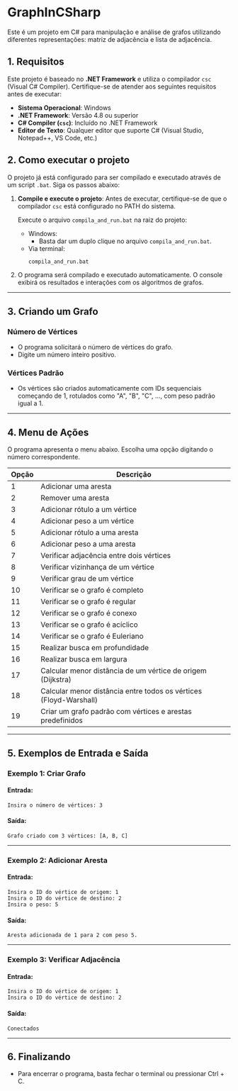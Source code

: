 # **GraphInCSharp**

Este é um projeto em C# para manipulação e análise de grafos utilizando diferentes representações: matriz de adjacência e lista de adjacência.

## 1. Requisitos
Este projeto é baseado no **.NET Framework** e utiliza o compilador `csc` (Visual C# Compiler). Certifique-se de atender aos seguintes requisitos antes de executar:

- **Sistema Operacional**: Windows
- **.NET Framework**: Versão 4.8 ou superior
- **C# Compiler (`csc`)**: Incluído no .NET Framework
- **Editor de Texto**: Qualquer editor que suporte C# (Visual Studio, Notepad++, VS Code, etc.)

## **2. Como executar o projeto**

O projeto já está configurado para ser compilado e executado através de um script `.bat`. Siga os passos abaixo:

1. **Compile e execute o projeto**:
    Antes de executar, certifique-se de que o compilador `csc` está configurado no PATH do sistema.

   Execute o arquivo `compila_and_run.bat` na raiz do projeto:
   - Windows:
     - Basta dar um duplo clique no arquivo `compila_and_run.bat`.
   - Via terminal:
     ```bash
     compila_and_run.bat
     ```

3. O programa será compilado e executado automaticamente. O console exibirá os resultados e interações com os algoritmos de grafos.

---

## 3. Criando um Grafo

### Número de Vértices
- O programa solicitará o número de vértices do grafo.
- Digite um número inteiro positivo.

### Vértices Padrão
- Os vértices são criados automaticamente com IDs sequenciais começando de 1, rotulados como "A", "B", "C", ..., com peso padrão igual a 1.

---

## 4. Menu de Ações
O programa apresenta o menu abaixo. Escolha uma opção digitando o número correspondente.

| Opção | Descrição                                                         |  
|-------|-------------------------------------------------------------------|
| 1     | Adicionar uma aresta                                              |
| 2     | Remover uma aresta                                                |
| 3     | Adicionar rótulo a um vértice                                     |
| 4     | Adicionar peso a um vértice                                       |
| 5     | Adicionar rótulo a uma aresta                                     |
| 6     | Adicionar peso a uma aresta                                       |
| 7     | Verificar adjacência entre dois vértices                          |
| 8     | Verificar vizinhança de um vértice                                |
| 9     | Verificar grau de um vértice                                      |
| 10    | Verificar se o grafo é completo                                   |
| 11    | Verificar se o grafo é regular                                    |
| 12    | Verificar se o grafo é conexo                                     |
| 13    | Verificar se o grafo é acíclico                                   |
| 14    | Verificar se o grafo é Euleriano                                  |
| 15    | Realizar busca em profundidade                                    |
| 16    | Realizar busca em largura                                         |
| 17    | Calcular menor distância de um vértice de origem (Dijkstra)       |
| 18    | Calcular menor distância entre todos os vértices (Floyd-Warshall) |
| 19    | Criar um grafo padrão com vértices e arestas predefinidos         |

---

## 5. Exemplos de Entrada e Saída

### Exemplo 1: Criar Grafo

#### Entrada:
```
Insira o número de vértices: 3
```

#### Saída:
```
Grafo criado com 3 vértices: [A, B, C]
```

---

### Exemplo 2: Adicionar Aresta

#### Entrada:
```
Insira o ID do vértice de origem: 1
Insira o ID do vértice de destino: 2
Insira o peso: 5
```

#### Saída:
```
Aresta adicionada de 1 para 2 com peso 5.
```

---

### Exemplo 3: Verificar Adjacência

#### Entrada:
```
Insira o ID do vértice de origem: 1
Insira o ID do vértice de destino: 2
```

#### Saída:
```
Conectados
```

---

## 6. Finalizando
- Para encerrar o programa, basta fechar o terminal ou pressionar Ctrl + C.
